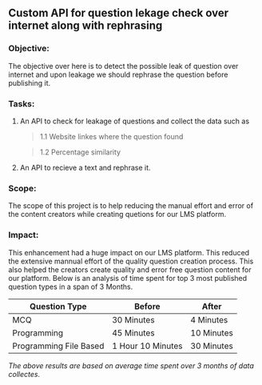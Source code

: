 ## Custom API for question lekage check over internet along with rephrasing

### Objective:
The objective over here is to detect the possible leak of question over internet
and upon leakage we should rephrase the question before publishing it.

### Tasks:
 >
  1. An API to check for leakage of questions and collect the data such as

     > 1.1 Website linkes where the question found

     > 1.2 Percentage similarity
 2. An API to recieve a text and rephrase it.
>
### Scope:
The scope of this project is to help reducing the manual effort and error of the
content creators while creating quetions for our LMS platform.

### Impact: 
This enhancement had a huge impact on our LMS platform. This reduced the extensive
mannual effort of the quality question creation process. This also helped the creators
create quality and error free question content for our platform. Below is an analysis of
time spent for top 3 most published question types in a span of 3 Months.

| Question Type          | Before            | After      |
|------------------------|-------------------|------------|
| MCQ                    | 30 Minutes        | 4 Minutes  |
| Programming            | 45 Minutes        | 10 Minutes |
| Programming File Based | 1 Hour 10 Minutes | 30 Minutes |

*The above results are based on average time spent over 3 months of data collectes.*
